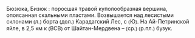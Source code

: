 ---
---

Бюзюка, Бизюк
: поросшая травой куполообразная вершина, опоясанная скальными пластами. Возвышается над лесистыми склонами ⦅л.⦆ борта ⦅дол.⦆ Карадагский Лес, с ⦅Ю⦆. На Ай-Петринской яйле, в 2,5 км к ⦅ВСВ⦆ от Шайтан-Мердвена – ⦅ср.⦆ ⦅р.пл.⦆ бузук.
